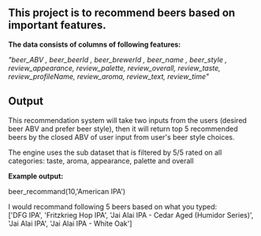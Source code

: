 
## This project is to recommend beers based on important features. 

**The data consists of columns of following features:**


*"beer_ABV , beer_beerId , beer_brewerId , beer_name , beer_style	, review_appearance, review_palette, review_overall, review_taste, review_profileName, review_aroma, review_text, review_time"*

## Output

This recommendation system will take two inputs from the users (desired beer ABV and prefer beer style), then it will return top 5 recommended beers by the closed ABV of user input from user's beer style choices. 

The engine uses the sub dataset that is filtered by 5/5 rated on all categories: taste, aroma, appearance, palette and overall

**Example output:**

beer_recommand(10,'American IPA')

I would recommand following 5 beers based on what you typed:  
['DFG IPA', 'Fritzkrieg Hop IPA', 'Jai Alai IPA - Cedar Aged (Humidor Series)', 'Jai Alai IPA', 'Jai Alai IPA - White Oak']
